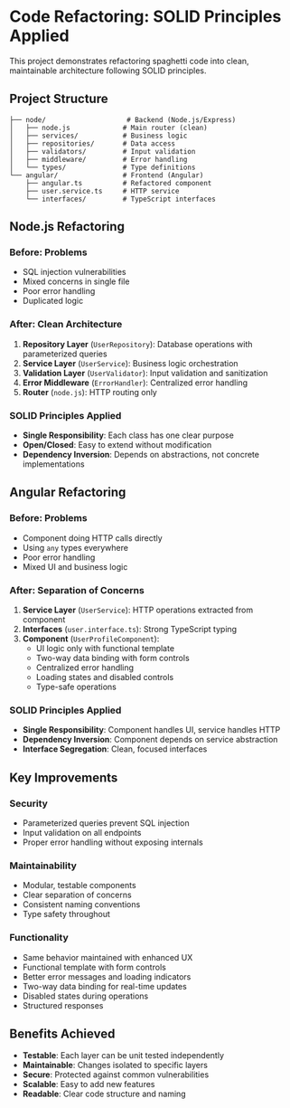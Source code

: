 # Code Refactoring: SOLID Principles Applied

This project demonstrates refactoring spaghetti code into clean, maintainable architecture following SOLID principles.

## Project Structure

```
├── node/                    # Backend (Node.js/Express)
│   ├── node.js             # Main router (clean)
│   ├── services/           # Business logic
│   ├── repositories/       # Data access
│   ├── validators/         # Input validation
│   ├── middleware/         # Error handling
│   └── types/              # Type definitions
└── angular/                # Frontend (Angular)
    ├── angular.ts          # Refactored component
    ├── user.service.ts     # HTTP service
    └── interfaces/         # TypeScript interfaces
```

## Node.js Refactoring

### Before: Problems

- SQL injection vulnerabilities
- Mixed concerns in single file
- Poor error handling
- Duplicated logic

### After: Clean Architecture

1. **Repository Layer** (`UserRepository`): Database operations with parameterized queries
2. **Service Layer** (`UserService`): Business logic orchestration
3. **Validation Layer** (`UserValidator`): Input validation and sanitization
4. **Error Middleware** (`ErrorHandler`): Centralized error handling
5. **Router** (`node.js`): HTTP routing only

### SOLID Principles Applied

- **Single Responsibility**: Each class has one clear purpose
- **Open/Closed**: Easy to extend without modification
- **Dependency Inversion**: Depends on abstractions, not concrete implementations

## Angular Refactoring

### Before: Problems

- Component doing HTTP calls directly
- Using `any` types everywhere
- Poor error handling
- Mixed UI and business logic

### After: Separation of Concerns

1. **Service Layer** (`UserService`): HTTP operations extracted from component
2. **Interfaces** (`user.interface.ts`): Strong TypeScript typing
3. **Component** (`UserProfileComponent`):
   - UI logic only with functional template
   - Two-way data binding with form controls
   - Centralized error handling
   - Loading states and disabled controls
   - Type-safe operations

### SOLID Principles Applied

- **Single Responsibility**: Component handles UI, service handles HTTP
- **Dependency Inversion**: Component depends on service abstraction
- **Interface Segregation**: Clean, focused interfaces

## Key Improvements

### Security

- Parameterized queries prevent SQL injection
- Input validation on all endpoints
- Proper error handling without exposing internals

### Maintainability

- Modular, testable components
- Clear separation of concerns
- Consistent naming conventions
- Type safety throughout

### Functionality

- Same behavior maintained with enhanced UX
- Functional template with form controls
- Better error messages and loading indicators
- Two-way data binding for real-time updates
- Disabled states during operations
- Structured responses

## Benefits Achieved

- **Testable**: Each layer can be unit tested independently
- **Maintainable**: Changes isolated to specific layers
- **Secure**: Protected against common vulnerabilities
- **Scalable**: Easy to add new features
- **Readable**: Clear code structure and naming
